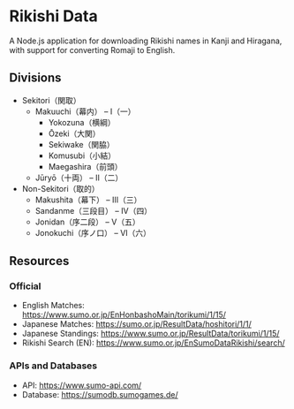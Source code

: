 # Rikishi Data

A Node.js application for downloading Rikishi names in Kanji and Hiragana, with support for converting Romaji to English.

## Divisions

- Sekitori（関取）
  - Makuuchi（幕内） – I（一）
    - Yokozuna（横綱）
    - Ōzeki（大関）
    - Sekiwake（関脇）
    - Komusubi（小結）
    - Maegashira（前頭）
  - Jūryō（十両） – II（二）
- Non-Sekitori（取的）
  - Makushita（幕下） – III（三）
  - Sandanme（三段目） – IV（四）
  - Jonidan（序二段） – V（五）
  - Jonokuchi（序ノ口） – VI（六）

## Resources

### Official

- English Matches: <https://www.sumo.or.jp/EnHonbashoMain/torikumi/1/15/>
- Japanese Matches: <https://sumo.or.jp/ResultData/hoshitori/1/1/>
- Japanese Standings: <https://www.sumo.or.jp/ResultData/torikumi/1/15/>
- Rikishi Search (EN): <https://www.sumo.or.jp/EnSumoDataRikishi/search/>

### APIs and Databases

- API: <https://www.sumo-api.com/>
- Database: <https://sumodb.sumogames.de/>
